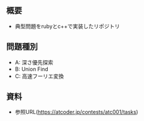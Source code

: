## 概要
- 典型問題をrubyとc++で実装したリポジトリ

## 問題種別
- A: 深さ優先探索
- B: Union Find
- C: 高速フーリエ変換

## 資料
- 参照URL(https://atcoder.jp/contests/atc001/tasks)
